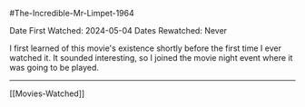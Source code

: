#The-Incredible-Mr-Limpet-1964

Date First Watched:  2024-05-04
Dates Rewatched:  Never

I first learned of this movie's existence shortly before the first time I ever watched it.  It sounded interesting, so I joined the movie night event where it was going to be played.

---
[[Movies-Watched]]